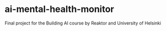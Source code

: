 # ai-mental-health-monitor
Final project for the Building AI course by Reaktor and University of Helsinki
